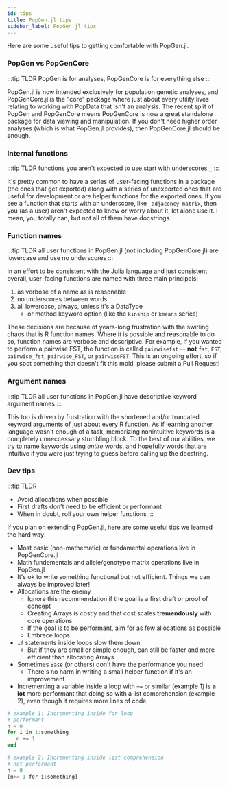 ```yaml
---
id: tips
title: PopGen.jl tips
sidebar_label: PopGen.jl tips
---
```


Here are some useful tips to getting comfortable with PopGen.jl.

### PopGen vs PopGenCore
:::tip TLDR
PopGen is for analyses, PopGenCore is for everything else
:::

PopGen.jl is now intended exclusively for population genetic analyses, and PopGenCore.jl is the "core" package
where just about every utility lives relating to working with PopData that isn't an analysis. The recent split 
of PopGen and PopGenCore means PopGenCore is now a great standalone package for data viewing
and manipulation. If you don't need higher order analyses (which is what PopGen.jl provides), then PopGenCore.jl
should be enough. 


### Internal functions
:::tip TLDR
functions you aren't expected to use start with underscores `_`
:::

It's pretty common to have a series of user-facing functions in a package (the ones that get exported)
along with a series of unexported ones that are useful for development or are helper functions for the
exported ones. If you see a function that starts with an underscore, like `_adjacency_matrix`, then you
(as a user) aren't expected to know or worry about it, let alone use it. I mean, you totally can, but
not all of them have docstrings.

### Function names
:::tip TLDR
all user functions in PopGen.jl (not including PopGenCore.jl) are lowercase and use no underscores
:::

In an effort to be consistent with the Julia language and just consistent overall, user-facing functions 
are named with three main principals:
1. as verbose of a name as is reasonable
2. no underscores between words
3. all lowercase, always, unless it's a DataType
    - or method keyword option (like the `kinship` or `kmeans` series)

These decisions are because of years-long frustration with the swirling chaos that is R function names.
Where it is possible and reasonable to do so, function names are verbose and descriptive. For example,
if you wanted to perform a pairwise FST, the function is called `pairwisefst` -- **not** `fst`, `FST`, 
`pairwise_fst`, `pairwise_FST`, or `pairwiseFST`. This is an ongoing effort, so if you spot something
that doesn't fit this mold, please submit a Pull Request!

### Argument names
:::tip TLDR
all user functions in PopGen.jl have descriptive keyword argument names
:::

This too is driven by frustration with the shortened and/or truncated keyword arguments of just about
every R function. As if learning another language wasn't enough of a task, memorizing nonintuitive
keywords is a completely unneccessary stumbling block. To the best of our abilities, we try to name
keywords using _entire_ words, and hopefully words that are intuitive if you were just trying to guess
before calling up the docstring. 

### Dev tips
:::tip TLDR
- Avoid allocations when possible
- First drafts don't need to be efficient or performant
- When in doubt, roll your own helper functions
:::

If you plan on extending PopGen.jl, here are some useful tips we learned the hard way:
- Most basic (non-mathematic) or fundamental operations live in PopGenCore.jl
- Math fundementals and allele/genotype matrix operations live in PopGen.jl
- It's ok to write something functional but not efficient. Things we can always be improved later!
- Allocations are the enemy
    - Ignore this recommendation if the goal is a first draft or proof of concept
    - Creating Arrays is costly and that cost scales **tremendously** with core operations
    - If the goal is to be performant, aim for as few allocations as possible
    - Embrace loops
- `if` statements inside loops slow them down
    - But if they are small or simple enough, can still be faster and more efficient than allocating Arrays
- Sometimes `Base` (or others) don't have the performance you need
    - There's no harm in writing a small helper function if it's an improvement
- Incrementing a variable inside a loop with `+=` or similar (example 1) is **a lot** more performant that doing so with a list comprehension (example 2), even though it requires more lines of code
 ```julia
# example 1: Incrementing inside for loop
# performant
n = 0
for i in 1:something
    n += 1
end

# example 2: Incrementing inside list comprehension 
# not performant
n = 0
[n+= 1 for i:something]
```